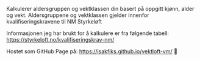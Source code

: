 Kalkulerer aldersgruppen og vektklassen din basert på oppgitt kjønn, alder og vekt.
Aldersgruppene og vektklassen gjelder innenfor kvalifiseringskravene til NM Styrkeløft

Informasjonen jeg har brukt for å kalkulere er fra følgende tabell:
https://styrkeloft.no/kvalifiseringskrav-nm/

Hostet som GitHub Page på:
https://isakfiks.github.io/vektloft-vm/ 🌟
